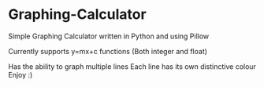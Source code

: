 # Graphing-Calculator
Simple Graphing Calculator written in Python and using Pillow

Currently supports y=mx+c functions (Both integer and float)

Has the ability to graph multiple lines
Each line has its own distinctive colour
Enjoy :)


